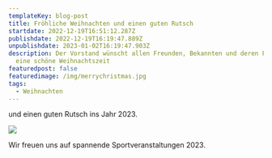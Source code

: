 ```yaml
---
templateKey: blog-post
title: Fröhliche Weihnachten und einen guten Rutsch
startdate: 2022-12-19T16:51:12.287Z
publishdate: 2022-12-19T16:19:47.889Z
unpublishdate: 2023-01-02T16:19:47.903Z
description: Der Vorstand wünscht allen Freunden, Bekannten und deren Familien
  eine schöne Weihnachtszeit
featuredpost: false
featuredimage: /img/merrychristmas.jpg
tags:
  - Weihnachten
---
```

und einen guten Rutsch ins Jahr 2023.

![](/img/weihnachtsmann_tanzt.jpg)

Wir freuen uns auf spannende Sportveranstaltungen 2023.